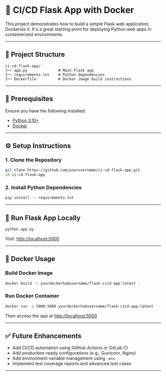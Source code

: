 # 🚀 CI/CD Flask App with Docker

This project demonstrates how to build a simple Flask web application, Dockerize it. It's a great starting point for deploying Python web apps in containerized environments.

---

## 📁 Project Structure

```
ci-cd-flask-app/
├── app.py              # Main Flask app
├── requirements.txt    # Python dependencies
├── Dockerfile          # Docker image build instructions
```

---

## 🔧 Prerequisites

Ensure you have the following installed:

- [Python 3.10+](https://www.python.org/downloads/)
- [Docker](https://www.docker.com/)

---

## ⚙️ Setup Instructions

### 1. Clone the Repository

```bash
git clone https://github.com/yourusername/ci-cd-flask-app.git
cd ci-cd-flask-app
```

### 2. Install Python Dependencies

```bash
pip install -r requirements.txt
```

---

## 🐍 Run Flask App Locally

```bash
python app.py
```

Visit: [http://localhost:5000](http://localhost:5000)

---

## 🐳 Docker Usage

### Build Docker Image

```bash
docker build -t yourdockerhubusername/flask-cicd-app:latest .
```

### Run Docker Container

```bash
docker run -p 5000:5000 yourdockerhubusername/flask-cicd-app:latest
```

Then access the app at [http://localhost:5000](http://localhost:5000)

---

## ✅ Future Enhancements

- Add CI/CD automation using GitHub Actions or GitLab CI
- Add production-ready configurations (e.g., Gunicorn, Nginx)
- Add environment variable management using `.env`
- Implement test coverage reports and advanced test cases

---


